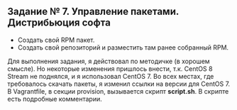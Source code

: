 ## Задание № 7. Управление пакетами. Дистрибьюция софта ##
- Создать свой RPM пакет.
- Создать свой репозиторий и разместить там ранее собранный RPM.

Для выполнения задания, я действовал по методичке (в хорошем смысле). Но некоторые изменения пришлось внести, т.к. CentOS 8 Stream не поднялся, и я использовал CentOS 7. Во всех местах, где требовалось скачать пакеты, я изменил ссылки на версии для CentOS 7. В Vagrantfile, в секции provision, вызывается скрипт **script.sh**. В скрипте есть подробные комментарии.
